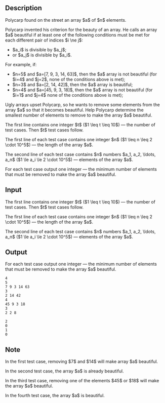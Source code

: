 ## Description

<div><p>Polycarp found on the street an array $a$ of $n$ elements.</p><p>Polycarp invented his criterion for the beauty of an array. He calls an array $a$ beautiful if at least one of the following conditions must be met <span class="tex-font-style-bf">for each different pair of indices</span> $i \ne j$: </p><ul> <li> $a_i$ is divisible by $a_j$; </li><li> or $a_j$ is divisible by $a_i$. </li></ul><p>For example, if: </p><ul> <li> $n=5$ and $a=[7, 9, 3, 14, 63]$, then the $a$ array is not beautiful (for $i=4$ and $j=2$, none of the conditions above is met); </li><li> $n=3$ and $a=[2, 14, 42]$, then the $a$ array is beautiful; </li><li> $n=4$ and $a=[45, 9, 3, 18]$, then the $a$ array is not beautiful (for $i=1$ and $j=4$ none of the conditions above is met); </li></ul><p>Ugly arrays upset Polycarp, so he wants to remove some elements from the array $a$ so that it becomes beautiful. Help Polycarp determine the smallest number of elements to remove to make the array $a$ beautiful.</p></div><div class="input-specification"><p>The first line contains one integer $t$ ($1 \leq t \leq 10$)&nbsp;— the number of test cases. Then $t$ test cases follow.</p><p>The first line of each test case contains one integer $n$ ($1 \leq n \leq 2 \cdot 10^5$)&nbsp;— the length of the array $a$.</p><p>The second line of each test case contains $n$ numbers $a_1, a_2, \ldots, a_n$ ($1 \le a_i \le 2 \cdot 10^5$)&nbsp;— elements of the array $a$.</p></div><div class="output-specification"><p>For each test case output one integer&nbsp;— the minimum number of elements that must be removed to make the array $a$ beautiful.</p></div>

## Input

<p>The first line contains one integer $t$ ($1 \leq t \leq 10$)&nbsp;— the number of test cases. Then $t$ test cases follow.</p><p>The first line of each test case contains one integer $n$ ($1 \leq n \leq 2 \cdot 10^5$)&nbsp;— the length of the array $a$.</p><p>The second line of each test case contains $n$ numbers $a_1, a_2, \ldots, a_n$ ($1 \le a_i \le 2 \cdot 10^5$)&nbsp;— elements of the array $a$.</p>

## Output

<p>For each test case output one integer&nbsp;— the minimum number of elements that must be removed to make the array $a$ beautiful.</p>





```input1
4
5
7 9 3 14 63
3
2 14 42
4
45 9 3 18
3
2 2 8
```




```output1
2
0
1
0
```



## Note

<p>In the first test case, removing $7$ and $14$ will make array $a$ beautiful.</p><p>In the second test case, the array $a$ is already beautiful.</p><p>In the third test case, removing one of the elements $45$ or $18$ will make the array $a$ beautiful.</p><p>In the fourth test case, the array $a$ is beautiful.</p>

